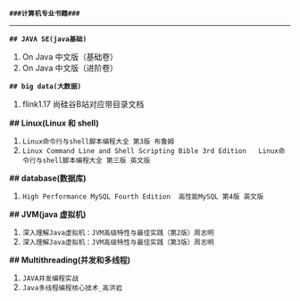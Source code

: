 **`###计算机专业书籍###`**

---------------------------------------------------------------------------------------------------------------------------------------------

**`## JAVA SE(java基础)`**  
1. On Java 中文版（基础卷）  
2. On Java 中文版（进阶卷）  

**`## big data(大数据)`**  
1. flink1.17 尚硅谷B站对应带目录文档     


**## Linux(Linux 和 shell)**  
1. `Linux命令行与shell脚本编程大全 第3版 布鲁姆`       
2. `Linux Command Line and Shell Scripting Bible 3rd Edition   Linux命令行与shell脚本编程大全 第三版 英文版`  

**## database(数据库)**  
1. `High Performance MySQL Fourth Edition  高性能MySQL 第4版 英文版`  


**## JVM(java 虚拟机)**  
1. `深入理解Java虚拟机：JVM高级特性与最佳实践（第2版）周志明`    
2. `深入理解Java虚拟机：JVM高级特性与最佳实践（第3版）周志明`  



**## Multithreading(并发和多线程)**   
1. `JAVA并发编程实战`  
2. `Java多线程编程核心技术_高洪岩`   
